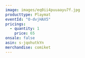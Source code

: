 ```yaml
---
image: images/eq0ii4puuaayu7f.jpg
producttype: Playmat
eventId: "O-dvjHAX5"
pricings:
  - quantity: 1
    price: 65
onsale: false
asin: s-jqohutkYn
merchandise: comiket
---
```

